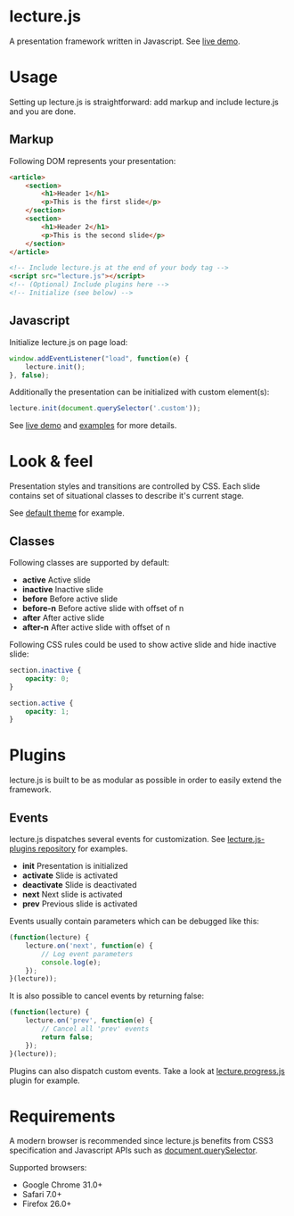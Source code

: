 # lecture.js

A presentation framework written in Javascript. See [live demo](http://msavela.github.io/lecture.js).

# Usage

Setting up lecture.js is straightforward: add markup and include lecture.js and you are done.

## Markup

Following DOM represents your presentation:

```html
<article>
	<section>
		<h1>Header 1</h1>
		<p>This is the first slide</p>
	</section>
	<section>
		<h1>Header 2</h1>
		<p>This is the second slide</p>
	</section>
</article>

<!-- Include lecture.js at the end of your body tag -->
<script src="lecture.js"></script>
<!-- (Optional) Include plugins here -->
<!-- Initialize (see below) -->
```

## Javascript

Initialize lecture.js on page load:

```js
window.addEventListener("load", function(e) {
	lecture.init();
}, false);
```

Additionally the presentation can be initialized with custom element(s):

```js
lecture.init(document.querySelector('.custom'));
```

See [live demo](http://msavela.github.io/lecture.js) and [examples](https://github.com/msavela/lecture.js/tree/master/examples) for more details.

# Look & feel

Presentation styles and transitions are controlled by CSS. Each slide contains set of situational classes to describe it's current stage.

See [default theme](https://github.com/msavela/lecture.js/blob/master/themes/default.css) for example. 

## Classes

Following classes are supported by default:

* **active** Active slide
* **inactive** Inactive slide
* **before** Before active slide
* **before-n** Before active slide with offset of n
* **after** After active slide
* **after-n** After active slide with offset of n

Following CSS rules could be used to show active slide and hide inactive slide:

```css
section.inactive {
	opacity: 0;
}

section.active {
	opacity: 1;
}
```

# Plugins

lecture.js is built to be as modular as possible in order to easily extend the framework.

## Events

lecture.js dispatches several events for customization. See [lecture.js-plugins repository](https://github.com/msavela/lecture.js-plugins) for examples.

* **init** Presentation is initialized
* **activate** Slide is activated
* **deactivate** Slide is deactivated
* **next** Next slide is activated
* **prev** Previous slide is activated

Events usually contain parameters which can be debugged like this:

```js
(function(lecture) {
	lecture.on('next', function(e) {
		// Log event parameters
		console.log(e);
	});
}(lecture));
```

It is also possible to cancel events by returning false:

```js
(function(lecture) {
	lecture.on('prev', function(e) {
		// Cancel all 'prev' events
		return false;
	});
}(lecture));
```

Plugins can also dispatch custom events. Take a look at [lecture.progress.js](https://github.com/msavela/lecture.js-plugins/blob/master/src/lecture.progress.js) plugin for example.

# Requirements

A modern browser is recommended since lecture.js benefits from CSS3 specification and Javascript APIs such as [document.querySelector](https://developer.mozilla.org/en-US/docs/Web/API/document.querySelector).

Supported browsers:

* Google Chrome 31.0+
* Safari 7.0+
* Firefox 26.0+